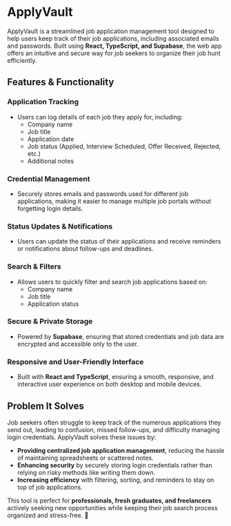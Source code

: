 # ApplyVault

ApplyVault is a streamlined job application management tool designed to help users keep track of their job applications, including associated emails and passwords. Built using **React, TypeScript, and Supabase**, the web app offers an intuitive and secure way for job seekers to organize their job hunt efficiently.

## Features & Functionality

### Application Tracking
- Users can log details of each job they apply for, including:
  - Company name
  - Job title
  - Application date
  - Job status (Applied, Interview Scheduled, Offer Received, Rejected, etc.)
  - Additional notes

### Credential Management
- Securely stores emails and passwords used for different job applications, making it easier to manage multiple job portals without forgetting login details.

### Status Updates & Notifications
- Users can update the status of their applications and receive reminders or notifications about follow-ups and deadlines.

### Search & Filters
- Allows users to quickly filter and search job applications based on:
  - Company name
  - Job title
  - Application status
  
### Secure & Private Storage
- Powered by **Supabase**, ensuring that stored credentials and job data are encrypted and accessible only to the user.

### Responsive and User-Friendly Interface
- Built with **React and TypeScript**, ensuring a smooth, responsive, and interactive user experience on both desktop and mobile devices.

## Problem It Solves
Job seekers often struggle to keep track of the numerous applications they send out, leading to confusion, missed follow-ups, and difficulty managing login credentials. ApplyVault solves these issues by:

- **Providing centralized job application management**, reducing the hassle of maintaining spreadsheets or scattered notes.
- **Enhancing security** by securely storing login credentials rather than relying on risky methods like writing them down.
- **Increasing efficiency** with filtering, sorting, and reminders to stay on top of job applications.

This tool is perfect for **professionals, fresh graduates, and freelancers** actively seeking new opportunities while keeping their job search process organized and stress-free. 🚀
